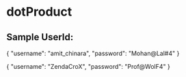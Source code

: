 # dotProduct

## Sample UserId:

{
  "username": "amit_chinara",
  "password": "Mohan@Lal#4"
}

{
  "username": "ZendaCroX",
  "password": "Prof@WolF4"
}
